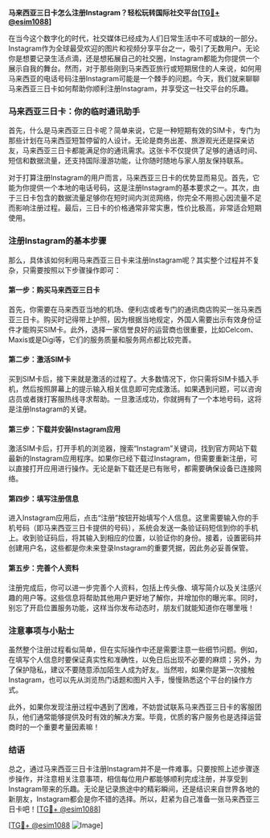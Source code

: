**马来西亚三日卡怎么注册Instagram？轻松玩转国际社交平台[[TG💪+ @esim1088](https://t.me/s/esim1088)]**

在当今这个数字化的时代，社交媒体已经成为人们日常生活中不可或缺的一部分。Instagram作为全球最受欢迎的图片和视频分享平台之一，吸引了无数用户。无论你是想要记录生活点滴，还是想拓展自己的社交圈，Instagram都能为你提供一个展示自我的舞台。然而，对于那些刚到马来西亚旅行或短期居住的人来说，如何用马来西亚的电话号码注册Instagram可能是一个棘手的问题。今天，我们就来聊聊马来西亚三日卡如何帮助你顺利注册Instagram，并享受这一社交平台的乐趣。

### 马来西亚三日卡：你的临时通讯助手

首先，什么是马来西亚三日卡呢？简单来说，它是一种短期有效的SIM卡，专门为那些计划在马来西亚短暂停留的人设计。无论是商务出差、旅游观光还是探亲访友，马来西亚三日卡都能满足你的通讯需求。这张卡不仅提供了足够的通话时间、短信和数据流量，还支持国际漫游功能，让你随时随地与家人朋友保持联系。

对于打算注册Instagram的用户而言，马来西亚三日卡的优势显而易见。首先，它能为你提供一个本地的电话号码，这是注册Instagram的基本要求之一。其次，由于三日卡包含的数据流量足够你在短时间内浏览网络，你完全不用担心因流量不足而影响注册过程。最后，三日卡的价格通常非常实惠，性价比极高，非常适合短期使用。

### 注册Instagram的基本步骤

那么，具体该如何利用马来西亚三日卡来注册Instagram呢？其实整个过程并不复杂，只需要按照以下步骤操作即可：

#### 第一步：购买马来西亚三日卡

首先，你需要在马来西亚当地的机场、便利店或者专门的通讯商店购买一张马来西亚三日卡。购买时记得带上护照，因为根据当地规定，外国人需要出示有效身份证件才能购买SIM卡。此外，选择一家信誉良好的运营商也很重要，比如Celcom、Maxis或是Digi等，它们的服务质量和服务网点都比较完善。

#### 第二步：激活SIM卡

买到SIM卡后，接下来就是激活的过程了。大多数情况下，你只需将SIM卡插入手机，然后按照屏幕上的提示输入相关信息即可完成激活。如果遇到问题，可以咨询店员或者拨打客服热线寻求帮助。一旦激活成功，你就拥有了一个本地号码，这将是注册Instagram的关键。

#### 第三步：下载并安装Instagram应用

激活SIM卡后，打开手机的浏览器，搜索“Instagram”关键词，找到官方网站下载最新的Instagram应用程序。如果你已经下载过Instagram，但需要重新注册，可以直接打开应用进行操作。无论是新下载还是已有账号，都需要确保设备已连接网络。

#### 第四步：填写注册信息

进入Instagram应用后，点击“注册”按钮开始填写个人信息。这里需要输入你的手机号码（即马来西亚三日卡提供的号码），系统会发送一条验证码短信到你的手机上。收到验证码后，将其输入到相应的位置，以验证你的身份。接着，设置密码并创建用户名，这些都是你未来登录Instagram的重要凭据，因此务必妥善保管。

#### 第五步：完善个人资料

注册完成后，你可以进一步完善个人资料，包括上传头像、填写简介以及关注感兴趣的用户等。这些信息将帮助其他用户更好地了解你，并增加你的曝光率。同时，别忘了开启位置服务功能，这样当你发布动态时，朋友们就能知道你在哪里哦！

### 注意事项与小贴士

虽然整个注册过程看似简单，但在实际操作中还是需要注意一些细节问题。例如，在填写个人信息时要保证真实性和准确性，以免日后出现不必要的麻烦；另外，为了保护隐私，建议不要随意添加陌生人成为好友。当然啦，如果你是第一次接触Instagram，也可以先从浏览热门话题和图片入手，慢慢熟悉这个平台的操作方式。

此外，如果你发现注册过程中遇到了困难，不妨尝试联系马来西亚三日卡的客服团队，他们通常能够提供及时有效的解决方案。毕竟，优质的客户服务也是选择运营商时的一个重要考量因素嘛！

### 结语

总之，通过马来西亚三日卡注册Instagram并不是一件难事。只要按照上述步骤逐步操作，并注意相关注意事项，相信每位用户都能够顺利完成注册，并享受到Instagram带来的乐趣。无论是记录旅途中的精彩瞬间，还是结识来自世界各地的新朋友，Instagram都会是你不错的选择。所以，赶紧为自己准备一张马来西亚三日卡吧！[[TG💪+ @esim1088](https://t.me/s/esim1088)]

[[TG💪+ @esim1088](https://t.me/s/esim1088) ![Image](https://i.postimg.cc/4NQfJmqS/Snipaste-2025-05-13-00-14-12.png)]